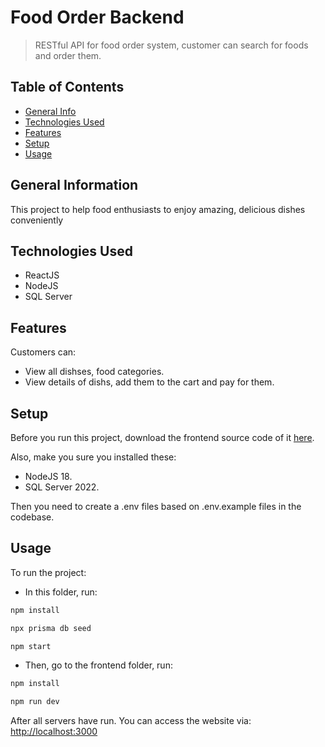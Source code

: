 # Food Order Backend

> RESTful API for food order system, customer can search for foods and order them.

## Table of Contents

* [General Info](#general-information)
* [Technologies Used](#technologies-used)
* [Features](#features)
* [Setup](#setup)
* [Usage](#usage)
<!-- * [License](#license) -->

## General Information

This project to help food enthusiasts to enjoy amazing, delicious dishes conveniently

## Technologies Used

* ReactJS
* NodeJS
* SQL Server

## Features

Customers can:

* View all dishses, food categories.
* View details of dishs, add them to the cart and pay for them.

## Setup

Before you run this project, download the frontend source code of it [here](https://github.com/phamcanhhung/food-order-frontend.git).

Also, make you sure you installed these:

* NodeJS 18.
* SQL Server 2022.

Then you need to create a .env files based on .env.example files in the codebase.

## Usage

To run the project:

* In this folder, run:

```sh
npm install
```

```sh
npx prisma db seed
```

```sh
npm start
```

* Then, go to the frontend folder, run:

```sh
npm install
```

```sh
npm run dev
```

After all servers have run. You can access the website via: <http://localhost:3000>
